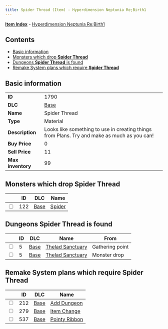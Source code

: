 ```yaml
---
title: Spider Thread (Item) - Hyperdimension Neptunia Re;Birth1
---
```


[**Item Index**](/neptunia/rb1/item/index.html) - [Hyperdimension Neptunia Re;Birth1](/neptunia/rb1)

## Contents

- [Basic information](#basic-information)
- [Monsters which drop **Spider Thread**](#monsters-which-drop-spider-thread)
- [Dungeons **Spider Thread** is found](#dungeons-spider-thread-is-found)
- [Remake System plans which require **Spider Thread**](#remake-system-plans-which-require-spider-thread)

## Basic information

|   |   |
| -- | -- |
| **ID** | 1790 |
| **DLC** | [Base](/neptunia/rb1/dlc/1-base.html) |
| **Name** | Spider Thread |
| **Type** | Material |
| **Description** | Looks like something to use in creating things from Plans. Try and make as much as you can! |
| **Buy Price** | 0 |
| **Sell Price** | 11 |
| **Max inventory** | 99 |


## Monsters which drop **Spider Thread**

|    | ID | DLC | Name |
| -- | -- | --- | ---- |
| <input type="checkbox" id="rb1-monster-1-122" class="trackbox" /> | 122 | [Base](/neptunia/rb1/dlc/1-base.html) | [Spider](/neptunia/rb1/monster/1-122-spider.html) |


## Dungeons **Spider Thread** is found

|    | ID | DLC | Name | From |
| -- | -- | --- | ---- | ---- |
| <input type="checkbox" id="rb1-dungeon-1-5" class="trackbox" /> | 5 | [Base](/neptunia/rb1/dlc/1-base.html) | [Thelad Sanctuary](/neptunia/rb1/dungeon/1-5-thelad-sanctuary.html) | Gathering point |
| <input type="checkbox" id="rb1-dungeon-1-5" class="trackbox" /> | 5 | [Base](/neptunia/rb1/dlc/1-base.html) | [Thelad Sanctuary](/neptunia/rb1/dungeon/1-5-thelad-sanctuary.html) | Monster drop |


## Remake System plans which require **Spider Thread**

|    | ID | DLC | Name |
| -- | -- | --- | ---- |
| <input type="checkbox" id="rb1-quest-1-212" class="trackbox" /> | 212 | [Base](/neptunia/rb1/dlc/1-base.html) | [Add Dungeon](/neptunia/rb1/quest/1-212-add-dungeon.html) |
| <input type="checkbox" id="rb1-quest-1-279" class="trackbox" /> | 279 | [Base](/neptunia/rb1/dlc/1-base.html) | [Item Change](/neptunia/rb1/quest/1-279-item-change.html) |
| <input type="checkbox" id="rb1-quest-1-537" class="trackbox" /> | 537 | [Base](/neptunia/rb1/dlc/1-base.html) | [Pointy Ribbon](/neptunia/rb1/quest/1-537-pointy-ribbon.html) |
